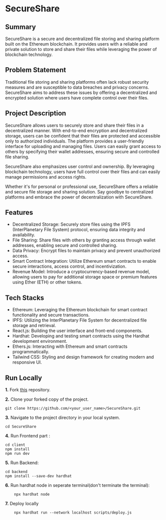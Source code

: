 # SecureShare

## Summary

SecureShare is a secure and decentralized file storing and sharing platform built on the Ethereum blockchain. It provides users with a reliable and private solution to store and share their files while leveraging the power of blockchain technology.

## Problem Statement

Traditional file storing and sharing platforms often lack robust security measures and are susceptible to data breaches and privacy concerns. SecureShare aims to address these issues by offering a decentralized and encrypted solution where users have complete control over their files.

## Project Description

SecureShare allows users to securely store and share their files in a decentralized manner. With end-to-end encryption and decentralized storage, users can be confident that their files are protected and accessible only to authorized individuals.
The platform provides a user-friendly interface for uploading and managing files. Users can easily grant access to others by specifying their wallet addresses, ensuring secure and controlled file sharing.

SecureShare also emphasizes user control and ownership. By leveraging blockchain technology, users have full control over their files and can easily manage permissions and access rights.

Whether it's for personal or professional use, SecureShare offers a reliable and secure file storage and sharing solution. Say goodbye to centralized platforms and embrace the power of decentralization with SecureShare.

## Features

- Decentralized Storage: Securely store files using the IPFS (InterPlanetary File System) protocol, ensuring data integrity and availability.
- File Sharing: Share files with others by granting access through wallet addresses, enabling secure and controlled sharing.
- Data Privacy: Encrypt files to maintain privacy and prevent unauthorized access.
- Smart Contract Integration: Utilize Ethereum smart contracts to enable secure interactions, access control, and incentivization.
- Revenue Model: Introduce a cryptocurrency-based revenue model, allowing users to pay for additional storage space or premium features using Ether (ETH) or other tokens.

## Tech Stacks

- Ethereum: Leveraging the Ethereum blockchain for smart contract functionality and secure transactions.
- IPFS: Utilizing the InterPlanetary File System for decentralized file storage and retrieval.
- React.js: Building the user interface and front-end components.
- Hardhat: Developing and testing smart contracts using the Hardhat development environment.
- Ethers.js: Interacting with Ethereum and smart contracts programmatically.
- Tailwind CSS: Styling and design framework for creating modern and responsive UI.

## Run Locally

**1.** Fork [this](https://github.com/zkBOYss/SecureShare.git) repository.

**2.** Clone your forked copy of the project.

```
git clone https://github.com/<your_user_name>/SecureShare.git
```

**3.** Navigate to the project directory in your local system.

```
cd SecureShare
```

**4.** Run Frontend part :

```
cd client
npm install
npm run dev

```

**5.** Run Backend:

```
cd backend
npm install --save-dev hardhat
```

**6.** Run hardhat node in seperate terminal(don't terminate the terminal):

```
    npx hardhat node
```

**7.** Deploy locally

```
    npx hardhat run --network localhost scripts/deploy.js
```
